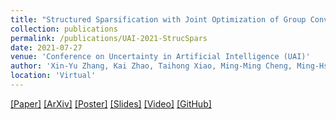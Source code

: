 ```yaml
---
title: "Structured Sparsification with Joint Optimization of Group Convolution and Channel Shuffle"
collection: publications
permalink: /publications/UAI-2021-StrucSpars
date: 2021-07-27
venue: 'Conference on Uncertainty in Artificial Intelligence (UAI)'
author: 'Xin-Yu Zhang, Kai Zhao, Taihong Xiao, Ming-Ming Cheng, Ming-Hsuan Yang'
location: 'Virtual'
---
```


[[Paper]](https://www.auai.org/uai2021/pdf/uai2021.184.pdf)
[[ArXiv]](https://arxiv.org/abs/2002.08127)
[[Poster]](https://github.com/Sakura03/StrucSpars/raw/master/images/uai-poster.pdf)
[[Slides]](https://github.com/Sakura03/StrucSpars/blob/master/images/full-slides.pdf)
[[Video]](https://underline.io/lecture/28845-184-ii-d1-structured-sparsification-with-joint-optimization-of-group-convolution-and-channel-shuffle)
[[GitHub]](https://github.com/Sakura03/StrucSpars)


